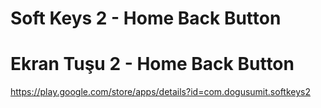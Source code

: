 # Soft Keys 2 - Home Back Button
# Ekran Tuşu 2 - Home Back Button
https://play.google.com/store/apps/details?id=com.dogusumit.softkeys2

